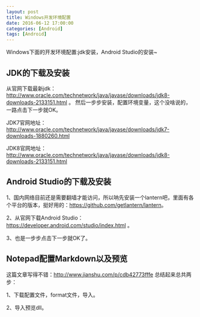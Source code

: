 ```yaml
---
layout: post
title: Windows开发环境配置
date: 2016-06-12 17:00:00
categories: [Android]
tags: [Android]
---
```


Windows下面的开发环境配置:jdk安装，Android Studio的安装~
<!--more-->

##  JDK的下载及安装

从官网下载最新jdk：<http://www.oracle.com/technetwork/java/javase/downloads/jdk8-downloads-2133151.html> 。
然后一步步安装，配置环境变量，这个没啥说的，一路点击下一步就OK。

JDK7官网地址：<http://www.oracle.com/technetwork/java/javase/downloads/jdk7-downloads-1880260.html>

JDK8官网地址：<http://www.oracle.com/technetwork/java/javase/downloads/jdk8-downloads-2133151.html> 

##  Android Studio的下载及安装 

1、国内网络目前还是需要翻墙才能访问，所以呐先安装一个lantern吧，里面有各个平台的版本，挺好用的：<https://github.com/getlantern/lantern>。

2、从官网下载Android Studio：<https://developer.android.com/studio/index.html> 。

3、也是一步步点击下一步就OK了。

##  Notepad配置Markdown以及预览
这篇文章写得不错：<http://www.jianshu.com/p/cdb42773fffe>
总结起来总共两步：

1、下载配置文件，format文件，导入。

2、导入预览dll。
